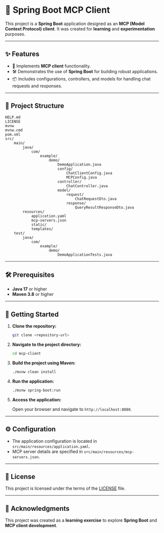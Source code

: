 # 🌟 Spring Boot MCP Client

This project is a **Spring Boot** application designed as an **MCP (Model Context Protocol) client**. It was created for **learning** and **experimentation** purposes.

---

## ✨ Features

- 🚀 Implements **MCP client** functionality.
- 🛠️ Demonstrates the use of **Spring Boot** for building robust applications.
- 📦 Includes configurations, controllers, and models for handling chat requests and responses.

---

## 📂 Project Structure

```plaintext
HELP.md
LICENSE
mvnw
mvnw.cmd
pom.xml
src/
    main/
        java/
            com/
                example/
                    demo/
                        DemoApplication.java
                        config/
                            ChatClientConfig.java
                            MCPConfig.java
                        controller/
                            ChatController.java
                        model/
                            request/
                                ChatRequestDto.java
                            response/
                                QueryResultResponseDto.java
        resources/
            application.yaml
            mcp-servers.json
            static/
            templates/
    test/
        java/
            com/
                example/
                    demo/
                        DemoApplicationTests.java
```

---

## 🛠️ Prerequisites

- **Java 17** or higher
- **Maven 3.8** or higher

---

## 🚀 Getting Started

1. **Clone the repository:**

   ```bash
   git clone <repository-url>
   ```

2. **Navigate to the project directory:**

   ```bash
   cd mcp-client
   ```

3. **Build the project using Maven:**

   ```bash
   ./mvnw clean install
   ```

4. **Run the application:**

   ```bash
   ./mvnw spring-boot:run
   ```

5. **Access the application:**

   Open your browser and navigate to `http://localhost:8080`.

---

## ⚙️ Configuration

- The application configuration is located in `src/main/resources/application.yaml`.
- MCP server details are specified in `src/main/resources/mcp-servers.json`.

---

## 📜 License

This project is licensed under the terms of the [LICENSE](LICENSE) file.

---

## 🙏 Acknowledgments

This project was created as a **learning exercise** to explore **Spring Boot** and **MCP client development**.
